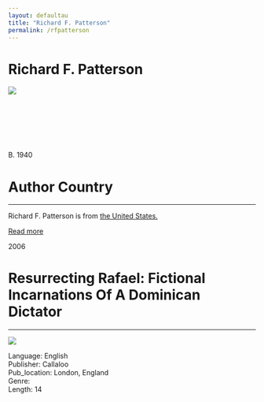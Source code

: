 ```yaml
---
layout: defaultau
title: "Richard F. Patterson"
permalink: /rfpatterson
---
```

<!-- partial:index.partial.html -->
<div class="content">
     <h1>Richard F. Patterson</h1>
    <div class="quote">
        <div><img src="https://i1.rgstatic.net/ii/profile.image/327593359364102-1455115751420_Q128/Richard-Patterson-5.jpg" class="logo"></div>
    </div>
    <div class="timeline">
        <div style="padding-bottom:100px;"></div>
        <div class="block">
             <div class="date right"><p class="right"> B. 1940 </p></div>
            <div class="dot"></div>
            <div class="left first">
            <div class="author_country">
                <h1>Author Country</h1><hr>
          <div class="aclocation">  <p>Richard F. Patterson is from <a href="http://localhost:4000/62">the United States.</a></p></div>
              <div class="acreadmore">  <a href="https://en.wikipedia.org/wiki/Orlando_Patterson" target="_blank">Read more</a></div>
            </div>
            </div>
        <div class="block">
            <div class="date left"><p class="left">2006</p></div>
            <div class="dot"></div>
            <div class="right">
                <h1>Resurrecting Rafael: Fictional Incarnations Of A Dominican Dictator</h1><hr>
                <p><img src="https://muse.jhu.edu/article/196142/pdfimage"></p>
                <p>
                Language: English<br/>
                Publisher: Callaloo<br/>
                Pub_location: London, England<br/>
                Genre: 
<br/>
                Length: 14<br/>                   </p>
            </div>
        </div>
